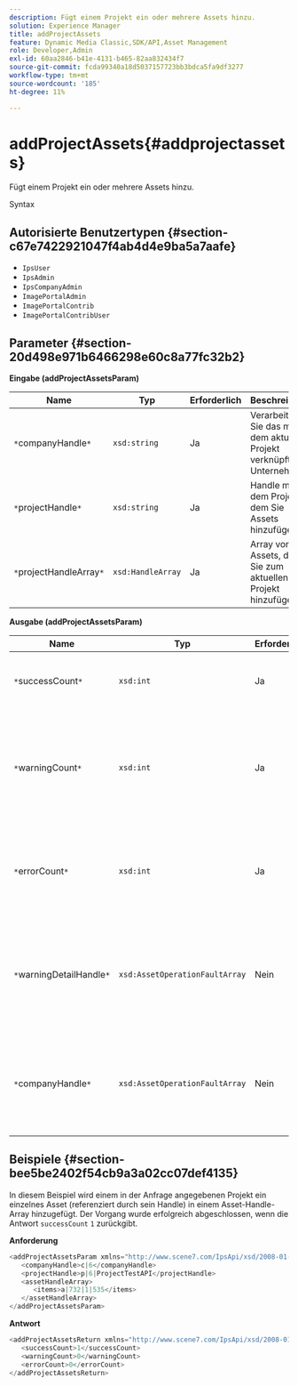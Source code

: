 ```yaml
---
description: Fügt einem Projekt ein oder mehrere Assets hinzu.
solution: Experience Manager
title: addProjectAssets
feature: Dynamic Media Classic,SDK/API,Asset Management
role: Developer,Admin
exl-id: 60aa2846-b41e-4131-b465-82aa832434f7
source-git-commit: fcda99340a18d5037157723bb3bdca5fa9df3277
workflow-type: tm+mt
source-wordcount: '185'
ht-degree: 11%

---
```


# addProjectAssets{#addprojectassets}

Fügt einem Projekt ein oder mehrere Assets hinzu.

Syntax

## Autorisierte Benutzertypen {#section-c67e7422921047f4ab4d4e9ba5a7aafe}

* `IpsUser`
* `IpsAdmin`
* `IpsCompanyAdmin`
* `ImagePortalAdmin`
* `ImagePortalContrib`
* `ImagePortalContribUser`

## Parameter {#section-20d498e971b6466298e60c8a77fc32b2}

**Eingabe (addProjectAssetsParam)**

| Name | Typ | Erforderlich | Beschreibung |
|---|---|---|---|
| `*`companyHandle`*` | `xsd:string` | Ja | Verarbeiten Sie das mit dem aktuellen Projekt verknüpfte Unternehmen. |
| `*`projectHandle`*` | `xsd:string` | Ja | Handle mit dem Projekt, dem Sie Assets hinzufügen. |
| `*`projectHandleArray`*` | `xsd:HandleArray` | Ja | Array von Assets, die Sie zum aktuellen Projekt hinzufügen. |

**Ausgabe (addProjectAssetsParam)**

| Name | Typ | Erforderlich | Beschreibung |
|---|---|---|---|
| `*`successCount`*` | `xsd:int` | Ja | Die Anzahl der erfolgreich hinzugefügten Assets. |
| `*`warningCount`*` | `xsd:int` | Ja | Die Anzahl der Warnungen, die generiert wurden, wenn der Vorgang versuchte, einem Projekt Assets hinzuzufügen. |
| `*`errorCount`*` | `xsd:int` | Ja | Die Anzahl der Fehler, die beim Versuch generiert wurden, einem Projekt Assets hinzuzufügen. |
| `*`warningDetailHandle`*` | `xsd:AssetOperationFaultArray` | Nein | Array von Warnungen, die von Assets generiert wurden, wenn der Vorgang versuchte, sie einem Projekt hinzuzufügen. |
| `*`companyHandle`*` | `xsd:AssetOperationFaultArray` | Nein | Array von Fehlern, die von Assets generiert wurden, wenn der Vorgang versuchte, sie einem Projekt hinzuzufügen. |

## Beispiele {#section-bee5be2402f54cb9a3a02cc07def4135}

In diesem Beispiel wird einem in der Anfrage angegebenen Projekt ein einzelnes Asset (referenziert durch sein Handle) in einem Asset-Handle-Array hinzugefügt. Der Vorgang wurde erfolgreich abgeschlossen, wenn die Antwort `successCount` `1` zurückgibt.

**Anforderung**

```java
<addProjectAssetsParam xmlns="http://www.scene7.com/IpsApi/xsd/2008-01-15">
   <companyHandle>c|6</companyHandle>
   <projectHandle>p|6|ProjectTestAPI</projectHandle>
   <assetHandleArray>
      <items>a|732|1|535</items>
   </assetHandleArray>
</addProjectAssetsParam>
```

**Antwort**

```java
<addProjectAssetsReturn xmlns="http://www.scene7.com/IpsApi/xsd/2008-01-15">
   <successCount>1</successCount>
   <warningCount>0</warningCount>
   <errorCount>0</errorCount>
</addProjectAssetsReturn>
```
